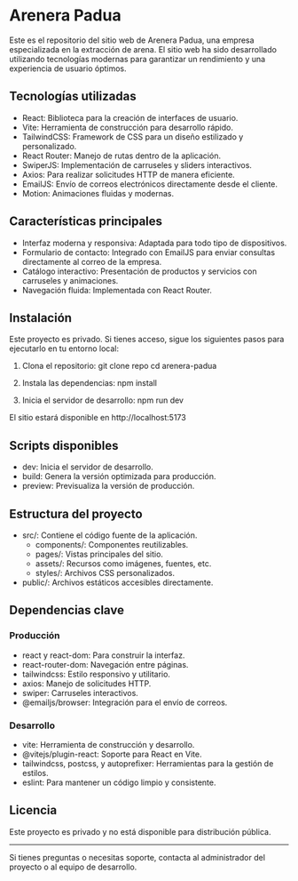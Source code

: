 # Arenera Padua

Este es el repositorio del sitio web de Arenera Padua, una empresa especializada en la extracción de arena. El sitio web ha sido desarrollado utilizando tecnologías modernas para garantizar un rendimiento y una experiencia de usuario óptimos.

## Tecnologías utilizadas

- React: Biblioteca para la creación de interfaces de usuario.
- Vite: Herramienta de construcción para desarrollo rápido.
- TailwindCSS: Framework de CSS para un diseño estilizado y personalizado.
- React Router: Manejo de rutas dentro de la aplicación.
- SwiperJS: Implementación de carruseles y sliders interactivos.
- Axios: Para realizar solicitudes HTTP de manera eficiente.
- EmailJS: Envío de correos electrónicos directamente desde el cliente.
- Motion: Animaciones fluidas y modernas.

## Características principales

- Interfaz moderna y responsiva: Adaptada para todo tipo de dispositivos.
- Formulario de contacto: Integrado con EmailJS para enviar consultas directamente al correo de la empresa.
- Catálogo interactivo: Presentación de productos y servicios con carruseles y animaciones.
- Navegación fluida: Implementada con React Router.

## Instalación

Este proyecto es privado. Si tienes acceso, sigue los siguientes pasos para ejecutarlo en tu entorno local:

1. Clona el repositorio:
   git clone repo
   cd arenera-padua

2. Instala las dependencias:
   npm install

3. Inicia el servidor de desarrollo:
   npm run dev

El sitio estará disponible en http://localhost:5173 

## Scripts disponibles

- dev: Inicia el servidor de desarrollo.
- build: Genera la versión optimizada para producción.
- preview: Previsualiza la versión de producción.

## Estructura del proyecto

- src/: Contiene el código fuente de la aplicación.
  - components/: Componentes reutilizables.
  - pages/: Vistas principales del sitio.
  - assets/: Recursos como imágenes, fuentes, etc.
  - styles/: Archivos CSS personalizados.
- public/: Archivos estáticos accesibles directamente.

## Dependencias clave

### Producción

- react y react-dom: Para construir la interfaz.
- react-router-dom: Navegación entre páginas.
- tailwindcss: Estilo responsivo y utilitario.
- axios: Manejo de solicitudes HTTP.
- swiper: Carruseles interactivos.
- @emailjs/browser: Integración para el envío de correos.

### Desarrollo

- vite: Herramienta de construcción y desarrollo.
- @vitejs/plugin-react: Soporte para React en Vite.
- tailwindcss, postcss, y autoprefixer: Herramientas para la gestión de estilos.
- eslint: Para mantener un código limpio y consistente.

## Licencia

Este proyecto es privado y no está disponible para distribución pública.

---

Si tienes preguntas o necesitas soporte, contacta al administrador del proyecto o al equipo de desarrollo.
